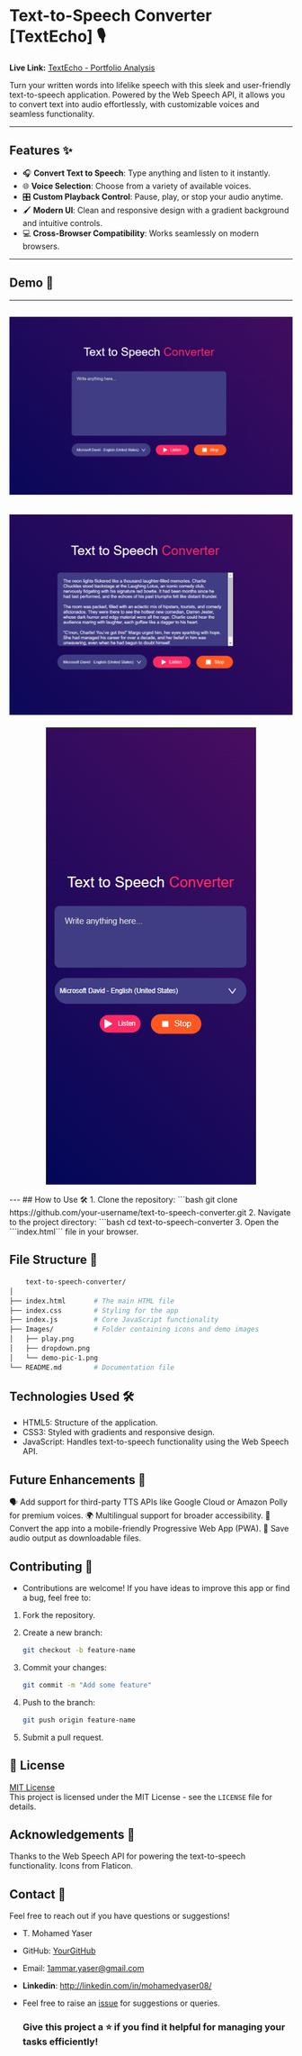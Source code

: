 # Text-to-Speech Converter [TextEcho] 🎙️  

**Live Link:** [TextEcho - Portfolio Analysis](https://textecho.vercel.app/)

Turn your written words into lifelike speech with this sleek and user-friendly text-to-speech application. Powered by the Web Speech API, it allows you to convert text into audio effortlessly, with customizable voices and seamless functionality.

---

## Features ✨
- 🎧 **Convert Text to Speech**: Type anything and listen to it instantly.
- 🌐 **Voice Selection**: Choose from a variety of available voices.
- 🎛️ **Custom Playback Control**: Pause, play, or stop your audio anytime.
- 🖌️ **Modern UI**: Clean and responsive design with a gradient background and intuitive controls.
- 💻 **Cross-Browser Compatibility**: Works seamlessly on modern browsers.

---

## Demo 📸  
---
![Dashboard Overview](Images/img-1.png)
---
![Dashboard Overview](Images/img-2.png)
---
<p align="center">
  <img src="Images/img-3.png"/>
</p>
---
## How to Use 🛠️
1. Clone the repository:  
   ```bash
   git clone https://github.com/your-username/text-to-speech-converter.git
2. Navigate to the project directory:
   ```bash
   cd text-to-speech-converter
3. Open the ```index.html``` file in your browser.

## File Structure 📂
  ```bash
      text-to-speech-converter/
  │
  ├── index.html       # The main HTML file
  ├── index.css        # Styling for the app
  ├── index.js         # Core JavaScript functionality
  ├── Images/          # Folder containing icons and demo images
  │   ├── play.png
  │   ├── dropdown.png
  │   └── demo-pic-1.png
  └── README.md        # Documentation file
```
## Technologies Used 🛠️
- HTML5: Structure of the application.
- CSS3: Styled with gradients and responsive design.
- JavaScript: Handles text-to-speech functionality using the Web Speech API.

## Future Enhancements 🚀
🗣️ Add support for third-party TTS APIs like Google Cloud or Amazon Polly for premium voices.
🌍 Multilingual support for broader accessibility.
📱 Convert the app into a mobile-friendly Progressive Web App (PWA).
💾 Save audio output as downloadable files.

## Contributing 🤝
- Contributions are welcome! If you have ideas to improve this app or find a bug, feel free to:

1. Fork the repository.

2. Create a new branch:
   ```bash
   git checkout -b feature-name
3. Commit your changes:
   ```bash
   git commit -m "Add some feature"
4. Push to the branch:
   ```bash
   git push origin feature-name
5. Submit a pull request.

## 📜 License
[MIT License](LICENSE)  
This project is licensed under the MIT License - see the `LICENSE` file for details.

## Acknowledgements 🙏
Thanks to the Web Speech API for powering the text-to-speech functionality.
Icons from Flaticon.
   
## Contact 📧
Feel free to reach out if you have questions or suggestions!
- T. Mohamed Yaser 

- GitHub: [YourGitHub](https://github.com/Yaser-123)
- Email: 1ammar.yaser@gmail.com
- **Linkedin**: http://linkedin.com/in/mohamedyaser08/
- Feel free to raise an [issue](https://github.com/Yaser-123/textecho/issues) for suggestions or queries.

  ### Give this project a ⭐ if you find it helpful for managing your tasks efficiently!
